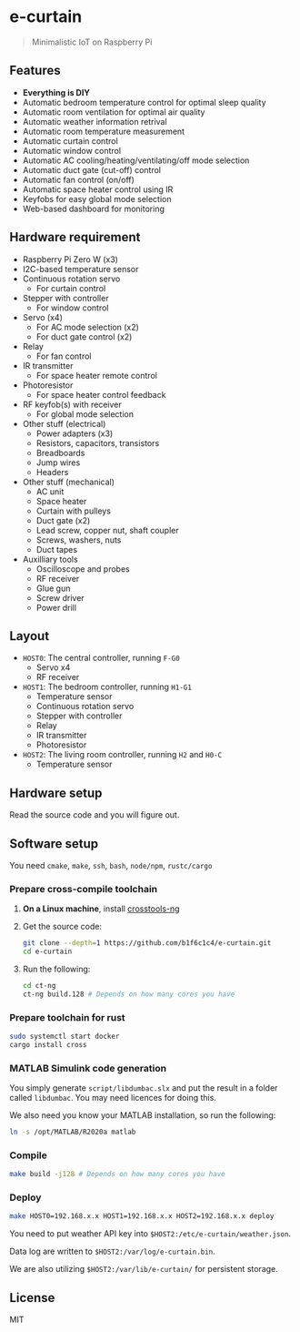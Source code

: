 # e-curtain

> Minimalistic IoT on Raspberry Pi

## Features

- **Everything is DIY**
- Automatic bedroom temperature control for optimal sleep quality
- Automatic room ventilation for optimal air quality
- Automatic weather information retrival
- Automatic room temperature measurement
- Automatic curtain control
- Automatic window control
- Automatic AC cooling/heating/ventilating/off mode selection
- Automatic duct gate (cut-off) control
- Automatic fan control (on/off)
- Automatic space heater control using IR
- Keyfobs for easy global mode selection
- Web-based dashboard for monitoring

## Hardware requirement

- Raspberry Pi Zero W (x3)
- I2C-based temperature sensor
- Continuous rotation servo
    - For curtain control
- Stepper with controller
    - For window control
- Servo (x4)
    - For AC mode selection (x2)
    - For duct gate control (x2)
- Relay
    - For fan control
- IR transmitter
    - For space heater remote control
- Photoresistor
    - For space heater control feedback
- RF keyfob(s) with receiver
    - For global mode selection
- Other stuff (electrical)
    - Power adapters (x3)
    - Resistors, capacitors, transistors
    - Breadboards
    - Jump wires
    - Headers
- Other stuff (mechanical)
    - AC unit
    - Space heater
    - Curtain with pulleys
    - Duct gate (x2)
    - Lead screw, copper nut, shaft coupler
    - Screws, washers, nuts
    - Duct tapes
- Auxilliary tools
    - Oscilloscope and probes
    - RF receiver
    - Glue gun
    - Screw driver
    - Power drill

## Layout

- `HOST0`: The central controller, running `F-G0`
    - Servo x4
    - RF receiver
- `HOST1`: The bedroom controller, running `H1-G1`
    - Temperature sensor
    - Continuous rotation servo
    - Stepper with controller
    - Relay
    - IR transmitter
    - Photoresistor
- `HOST2`: The living room controller, running `H2` and `H0-C`
    - Temperature sensor

## Hardware setup

Read the source code and you will figure out.

## Software setup

You need `cmake`, `make`, `ssh`, `bash`, `node/npm`, `rustc/cargo`

### Prepare cross-compile toolchain

1. **On a Linux machine**, install [crosstools-ng](https://crosstool-ng.github.io/)
1. Get the source code:

    ```bash
    git clone --depth=1 https://github.com/b1f6c1c4/e-curtain.git
    cd e-curtain
    ```

1. Run the following:

    ```bash
    cd ct-ng
    ct-ng build.128 # Depends on how many cores you have
    ```

### Prepare toolchain for rust

```bash
sudo systemctl start docker
cargo install cross
```

### MATLAB Simulink code generation

You simply generate `script/libdumbac.slx` and put the result in a folder called `libdumbac`.
You may need licences for doing this.

We also need you know your MATLAB installation, so run the following:

```bash
ln -s /opt/MATLAB/R2020a matlab
```

### Compile

```bash
make build -j128 # Depends on how many cores you have
```

### Deploy

```bash
make HOST0=192.168.x.x HOST1=192.168.x.x HOST2=192.168.x.x deploy
```

You need to put weather API key into `$HOST2:/etc/e-curtain/weather.json`.

Data log are written to `$HOST2:/var/log/e-curtain.bin`.

We are also utilizing `$HOST2:/var/lib/e-curtain/` for persistent storage.

## License

MIT
